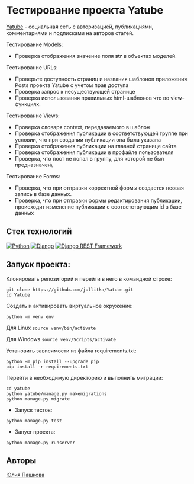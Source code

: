 # Тестирование проекта Yatube
[Yatube](https://github.com/jullitka/Yatube.git) - социальная сеть с авторизацией, публикациями, комментариями и подписками на авторов статей.

Тестирование Models:
- Проверка отображения значение поля __str__ в объектах моделей.
  
Тестирование URLs:
- Проверьте доступность страниц и названия шаблонов приложения Posts проекта Yatube с учетом прав доступа
- Проверка запрос к несуществующей странице
- Проверка использования правильных html-шаблонов что во view-функциях.
  
Тестирование Views:
- Проверка словаря context, передаваемого в шаблон
- Проверка отображения публикации в соответствующей группе при условии, что при создании публикации она была указана 
- Проверка отображения публикации на главной странице сайта
- Проверка отображения публикации в профайле пользователя
- Проверка, что пост не попал в группу, для которой не был предназначен\
  
Тестирование Forms: 
- Проверка, что при отправки корректной формы создается неовая запись в базе данных.
- Проверка, что при отправки формы редактирования публикации, происходит изменение публикации с соответствующим id в базе данных

## Стек технологий
[![Python](https://img.shields.io/badge/-Python-464646?style=flat-square&logo=Python)](https://www.python.org/)
[![Django](https://img.shields.io/badge/-Django-464646?style=flat-square&logo=Django)](https://www.djangoproject.com/)
[![Django REST Framework](https://img.shields.io/badge/-Django%20REST%20Framework-464646?style=flat-square&logo=Django%20REST%20Framework)](https://www.django-rest-framework.org/)

## Запуск проекта:

Клонировать репозиторий и перейти в него в командной строке:

```
git clone https://github.com/jullitka/Yatube.git
cd Yatube
```
Cоздать и активировать виртуальное окружение:

```
python -m venv env
```
Для Linux
    ```
    source venv/bin/activate
    ```
    
Для Windows
    ```
    source venv/Scripts/activate
    ```

Установить зависимости из файла requirements.txt:
```
python -m pip install --upgrade pip
pip install -r requirements.txt
```
Перейти в необходимую директорию и выполнить миграции:
```
cd yatube
python yatube/manage.py makemigrations
python manage.py migrate
```

- Запуск тестов:
```
python manage.py test
```
- Запусr проекта:
```
python manage.py runserver
```
## Авторы
[Юлия Пашкова](https://github.com/Jullitka)
